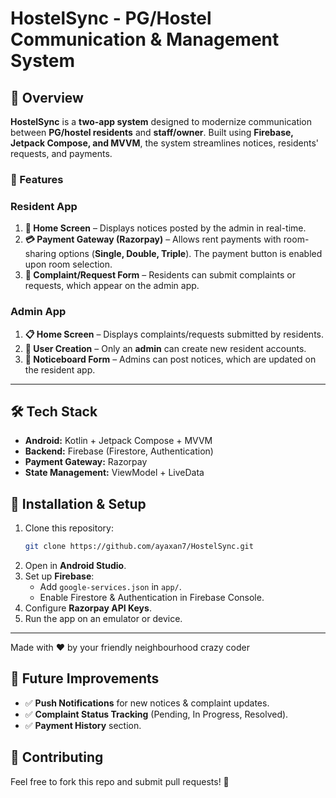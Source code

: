 # HostelSync - PG/Hostel Communication & Management System

## 📌 Overview
**HostelSync** is a **two-app system** designed to modernize communication between **PG/hostel residents** and **staff/owner**. Built using **Firebase, Jetpack Compose, and MVVM**, the system streamlines notices, residents' requests, and payments.

### 🚀 Features

### **Resident App**
1. **🏡 Home Screen** – Displays notices posted by the admin in real-time.
2. **💳 Payment Gateway (Razorpay)** – Allows rent payments with room-sharing options (**Single, Double, Triple**). The payment button is enabled upon room selection.
3. **📢 Complaint/Request Form** – Residents can submit complaints or requests, which appear on the admin app.

### **Admin App**
1. **📋 Home Screen** – Displays complaints/requests submitted by residents.
2. **👥 User Creation** – Only an **admin** can create new resident accounts.
3. **📝 Noticeboard Form** – Admins can post notices, which are updated on the resident app.

---

## 🛠️ Tech Stack
- **Android:** Kotlin + Jetpack Compose + MVVM 
- **Backend:** Firebase (Firestore, Authentication)
- **Payment Gateway:** Razorpay
- **State Management:** ViewModel + LiveData

## 🔧 Installation & Setup
1. Clone this repository:
   ```sh
   git clone https://github.com/ayaxan7/HostelSync.git
   ```
2. Open in **Android Studio**.
3. Set up **Firebase**:
   - Add `google-services.json` in `app/`.
   - Enable Firestore & Authentication in Firebase Console.
4. Configure **Razorpay API Keys**.
5. Run the app on an emulator or device.

---
Made with ❤️ by your friendly neighbourhood crazy coder
## 📌 Future Improvements
- ✅ **Push Notifications** for new notices & complaint updates.
- ✅ **Complaint Status Tracking** (Pending, In Progress, Resolved).
- ✅ **Payment History** section.

## 🤝 Contributing
Feel free to fork this repo and submit pull requests! 🚀
